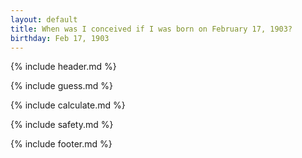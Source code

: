 ```yaml
---
layout: default
title: When was I conceived if I was born on February 17, 1903?
birthday: Feb 17, 1903
---
```


{% include header.md %}

{% include guess.md %}

{% include calculate.md %}

{% include safety.md %}

{% include footer.md %}



